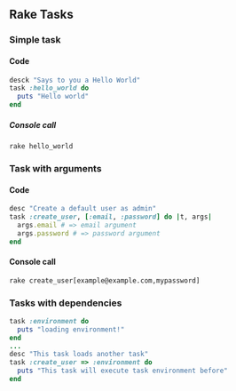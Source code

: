 ## Rake Tasks

### Simple task
#### Code
```ruby
desck "Says to you a Hello World"
task :hello_world do
  puts "Hello world"
end

```
##### Console call
```console
rake hello_world
```

### Task with arguments
#### Code
```ruby
desc "Create a default user as admin"
task :create_user, [:email, :password] do |t, args|
  args.email # => email argument
  args.password # => password argument
end
```

#### Console call
```console
rake create_user[example@example.com,mypassword]
```

### Tasks with dependencies
```ruby
task :environment do
  puts "loading environment!"
end
...
desc "This task loads another task"
task :create_user => :environment do
  puts "This task will execute task environment before"
end
```
